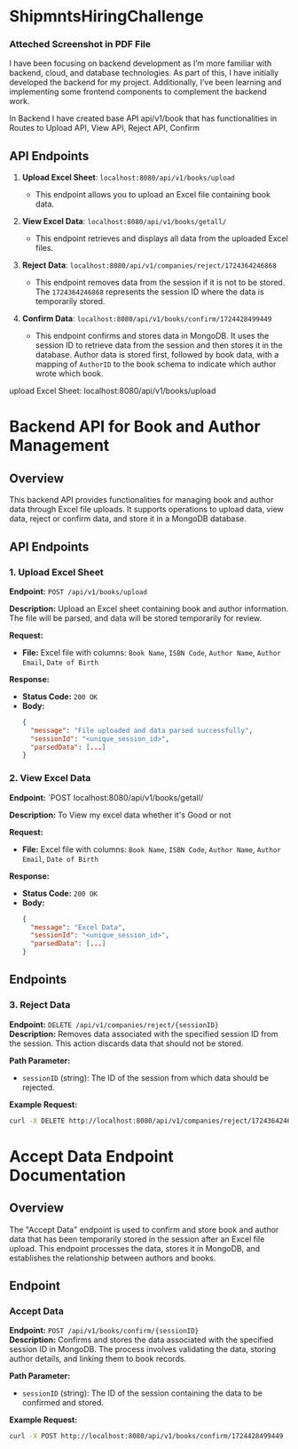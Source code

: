 # ShipmntsHiringChallenge

### Atteched Screenshot in PDF File
I have been focusing on backend development as I’m more familiar with backend, cloud, and database technologies. As part of this, I have initially developed the backend for my project. Additionally, I’ve been learning and implementing some frontend components to complement the backend work.


In Backend I have created base API api/v1/book that has functionalities in Routes to Upload API, View API, Reject API, Confirm 

## API Endpoints

1. **Upload Excel Sheet**: `localhost:8080/api/v1/books/upload`
   - This endpoint allows you to upload an Excel file containing book data.

2. **View Excel Data**: `localhost:8080/api/v1/books/getall/`
   - This endpoint retrieves and displays all data from the uploaded Excel files.

3. **Reject Data**: `localhost:8080/api/v1/companies/reject/1724364246868`
   - This endpoint removes data from the session if it is not to be stored. The `1724364246868` represents the session ID where the data is temporarily stored.

4. **Confirm Data**: `localhost:8080/api/v1/books/confirm/1724428499449`
   - This endpoint confirms and stores data in MongoDB. It uses the session ID to retrieve data from the session and then stores it in the database. Author data is stored first, followed by book data, with a mapping of `AuthorID` to the book schema to indicate which author wrote which book.

upload Excel Sheet: localhost:8080/api/v1/books/upload

# Backend API for Book and Author Management

## Overview

This backend API provides functionalities for managing book and author data through Excel file uploads. It supports operations to upload data, view data, reject or confirm data, and store it in a MongoDB database.

## API Endpoints

### 1. Upload Excel Sheet

**Endpoint:** `POST /api/v1/books/upload`

**Description:** Upload an Excel sheet containing book and author information. The file will be parsed, and data will be stored temporarily for review.

**Request:**

- **File:** Excel file with columns: `Book Name`, `ISBN Code`, `Author Name`, `Author Email`, `Date of Birth`

**Response:**

- **Status Code:** `200 OK`
- **Body:**
  ```json
  {
    "message": "File uploaded and data parsed successfully",
    "sessionId": "<unique_session_id>",
    "parsedData": [...]
  }
  ```

### 2. View Excel Data

**Endpoint:** `POST localhost:8080/api/v1/books/getall/

**Description:** To View my excel data whether it's Good or not

**Request:**

- **File:** Excel file with columns: `Book Name`, `ISBN Code`, `Author Name`, `Author Email`, `Date of Birth`

**Response:**

- **Status Code:** `200 OK`
- **Body:**
  ```json
  {
    "message": "Excel Data",
    "sessionId": "<unique_session_id>",
    "parsedData": [...]
  }
  ```

## Endpoints

### 3. Reject Data

**Endpoint:** `DELETE /api/v1/companies/reject/{sessionID}`  
**Description:** Removes data associated with the specified session ID from the session. This action discards data that should not be stored.

**Path Parameter:**

- `sessionID` (string): The ID of the session from which data should be rejected.

**Example Request:**

```bash
curl -X DELETE http://localhost:8080/api/v1/companies/reject/1724364246868
```

# Accept Data Endpoint Documentation

## Overview

The "Accept Data" endpoint is used to confirm and store book and author data that has been temporarily stored in the session after an Excel file upload. This endpoint processes the data, stores it in MongoDB, and establishes the relationship between authors and books.

## Endpoint

### Accept Data

**Endpoint:** `POST /api/v1/books/confirm/{sessionID}`  
**Description:** Confirms and stores the data associated with the specified session ID in MongoDB. The process involves validating the data, storing author details, and linking them to book records.

**Path Parameter:**

- `sessionID` (string): The ID of the session containing the data to be confirmed and stored.

**Example Request:**

```bash
curl -X POST http://localhost:8080/api/v1/books/confirm/1724428499449
```
